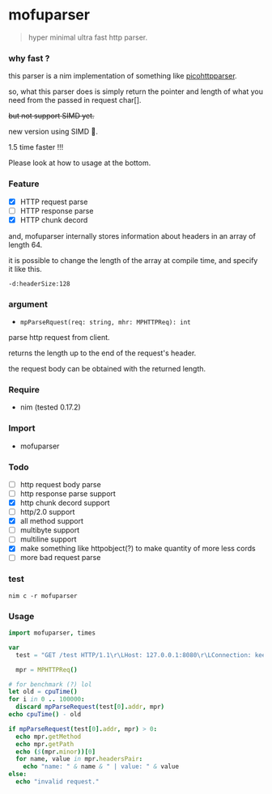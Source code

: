 # mofuparser
> hyper minimal ultra fast http parser.
### why fast ?
this parser is a nim implementation of something like [picohttpparser](https://github.com/h2o/picohttpparser).

so, what this parser does is simply return the pointer and length of what you need from the passed in request char[].

~~but not support SIMD yet.~~

new version using SIMD 🚀.

1.5 time faster !!!

Please look at how to usage at the bottom.

### Feature
- [x] HTTP request parse
- [ ] HTTP response parse
- [x] HTTP chunk decord

and, mofuparser internally stores information about headers in an array of length 64.

it is possible to change the length of the array at compile time, and specify it like this.

`-d:headerSize:128`

### argument
- `mpParseRquest(req: string, mhr: MPHTTPReq): int`

parse http request from client.

returns the length up to the end of the request's header.

the request body can be obtained with the returned length.

### Require
- nim (tested 0.17.2)

### Import
- mofuparser

### Todo
- [ ] http request body parse
- [ ] http response parse support
- [x] http chunk decord support
- [ ] http/2.0 support
- [x] all method support
- [ ] multibyte support
- [ ] multiline support
- [x] make something like httpobject(?) to make quantity of more less cords
- [ ] more bad request parse

### test
`nim c -r mofuparser`

### Usage
```nim
import mofuparser, times

var 
  test = "GET /test HTTP/1.1\r\LHost: 127.0.0.1:8080\r\LConnection: keep-alive\r\LCache-Control: max-age=0\r\LAccept: text/html,application/xhtml+xml,application/xml;q=0.9,*/*;q=0.8\r\LUser-Agent: Mozilla/5.0 (Windows NT 6.1; WOW64) AppleWebKit/537.17 (KHTML, like Gecko) Chrome/24.0.1312.56 Safari/537.17\r\LAccept-Encoding: gzip,deflate,sdch\r\LAccept-Language: en-US,en;q=0.8\r\LAccept-Charset: ISO-8859-1,utf-8;q=0.7,*;q=0.3\r\LCookie: name=mofuparser\r\L\r\Ltest=hoge"

  mpr = MPHTTPReq()

# for benchmark (?) lol
let old = cpuTime()
for i in 0 .. 100000:
  discard mpParseRequest(test[0].addr, mpr)
echo cpuTime() - old

if mpParseRequest(test[0].addr, mpr) > 0:
  echo mpr.getMethod
  echo mpr.getPath
  echo ($(mpr.minor))[0]
  for name, value in mpr.headersPair:
    echo "name: " & name & " | value: " & value
else:
  echo "invalid request."
```
